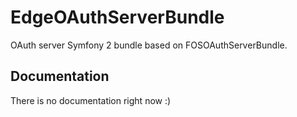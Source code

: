 EdgeOAuthServerBundle
====================

OAuth server Symfony 2 bundle based on FOSOAuthServerBundle.

## Documentation

There is no documentation right now :)

